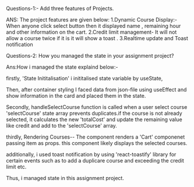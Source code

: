 Questions-1:- Add three features of Projects.

ANS: The project features are given below:
1.Dynamic Course Display:-When anyone click select button then it displayed name , remaining hour and other information on the cart.
2.Credit limit management- It will not allow a course twice if it is it will show a toast .
3.Realtime update and Toast notification


Questions-2: How you managed the state in your assignment project?

Ans:How i managed the state explaind below:-

 firstly, 'State Inititalisation' i inititalised state variable by useState, 

 Then, after container styling I faced data from json-file using useEffect and show information in the card and  placed them in the state.

 Secondly, handleSelectCourse function is called when a user select course 'selectCourse' state array prevents duplicates.if the course is  not already selected, it calculates the new 'totalCost' and update the remaining value like credit and add to the 'selectCourse' array.
  
  thirdly, Rendering Courses-- The component renders a 'Cart' componenet passing item as props. this component likely displays the selected courses.

  additionally, i used toast notification by using 'react-toastify' library for certain events such as to add a duplicare course and exceeding the credit limit etc.
  
Thus, i managed state in this assignment project.